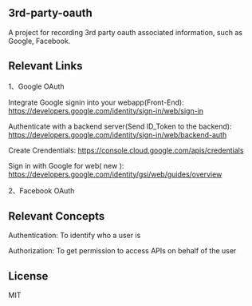 ## 3rd-party-oauth
A project for recording 3rd party oauth associated information, such as Google, Facebook.

## Relevant Links
1、Google OAuth

Integrate Google signin into your webapp(Front-End): https://developers.google.com/identity/sign-in/web/sign-in

Authenticate with a backend server(Send ID_Token to the backend): https://developers.google.com/identity/sign-in/web/backend-auth

Create Crendentials: https://console.cloud.google.com/apis/credentials

Sign in with Google for web( new ): https://developers.google.com/identity/gsi/web/guides/overview



2、Facebook OAuth




## Relevant Concepts
Authentication: To identify who a user is

Authorization: To get permission to access APIs on behalf of the user

## License
MIT
